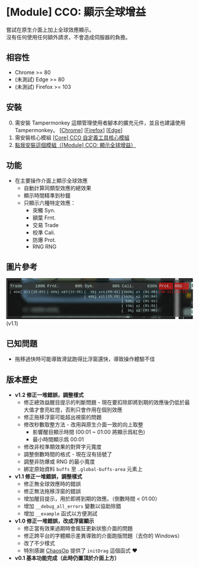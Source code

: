# [Module] CCO: 顯示全球增益

嘗試在原生介面上加上全球效應顯示。  
沒有任何使用任何額外請求，不會造成伺服器的負擔。

## 相容性
- Chrome >= 80
- (未測試) Edge >= 80
- (未測試) Firefox >= 103

## 安裝

0. 需安裝 Tampermonkey 這類管理使用者腳本的擴充元件，並且也建議使用 Tampermonkey。 [[Chrome](https://chrome.google.com/webstore/detail/tampermonkey/dhdgffkkebhmkfjojejmpbldmpobfkfo)] [[Firefox](https://addons.mozilla.org/en-US/firefox/addon/tampermonkey/)] [[Edge](https://microsoftedge.microsoft.com/addons/detail/tampermonkey/iikmkjmpaadaobahmlepeloendndfphd)]
1. 需安裝核心模組 [[Core] CCO 自定義工具核心模組](../CoreModule/readme.md)
2. [點我安裝這個模組（[Module] CCO: 顯示全球增益）](https://github.com/CCO-Project/userscripts/raw/master/TopGlobalBuffs/index.user.js)

## 功能
- 在主要操作介面上顯示全球效應
  - 自動計算同類型效應的總效果
  - 顯示時間精準到秒鐘
  - 只顯示六種特定效應：
    - 突觸 Syn.
    - 額葉 Frnt.
    - 交易 Trade
    - 校準 Cali.
    - 防爆 Prot.
    - RNG RNG

## 圖片參考
![](assets/1.gif)  
(v1.1)

## 已知問題
- 拖移過快時可能導致滑鼠跑得比浮窗還快，導致操作體驗不佳

## 版本歷史
- **v1.2 修正一堆錯誤，調整樣式**
  - 修正總效益醒目提示的判斷問題 - 現在要扣除即將到期的效應後仍低於最大值才會亮紅燈，否則只會作用在個別效應
  - 修正拖移浮窗可能超出視窗的問題
  - 修改秒數取整方法 - 改用與原生介面一致的向上取整
    - 影響醒目顯示時間 (00:01 ~ 01:00 將顯示爲紅色)
    - 最小時間顯示爲 00:01
  - 修改非校準類效果的對齊字元寬度
  - 調整倒數時間的格式 - 現在沒有括號了
  - 調整非防爆或 RNG 的最小寬度
  - 綁定原始資料 `buffs` 至 `.global-buffs-area` 元素上
- **v1.1 修正一堆錯誤，調整樣式**
  - 修正無全球效應時的錯誤
  - 修正無法拖移浮窗的錯誤
  - 增加醒目提示，用於即將到期的效應。（倒數時間 < 01:00）
  - 增加 `__debug_all_errors` 變數以協助除錯
  - 增加 `__example` 函式以方便測試
- **v1.0 修正一堆錯誤，改成浮窗顯示**
  - 修正當有效果過期時會瘋狂更新狀態介面的問題
  - 修正跨平台的字體顯示差異導致的介面跑版問題（去你的 Windows）
  - 改了不少樣式
  - 特別感謝 [ChaosOp](https://github.com/ChaosOp) 提供了 `initDrag` 這個函式 :heart:
- **v0.1 基本功能完成（此時仍置頂於介面上方）** 